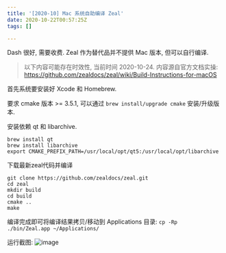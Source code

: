 ```yaml
---
title: '[2020-10] Mac 系统自助编译 Zeal'
date: 2020-10-22T00:57:25Z
tags: []

---
```


Dash 很好, 需要收费. Zeal 作为替代品并不提供 Mac 版本, 但可以自行编译.

> 以下内容可能存在时效性, 当前时间 2020-10-24.
> 内容源自官方文档实操: https://github.com/zealdocs/zeal/wiki/Build-Instructions-for-macOS

首先系统要安装好 Xcode 和 Homebrew.

要求 cmake 版本 >= 3.5.1, 可以通过 `brew install/upgrade cmake` 安装/升级版本.

安装依赖 qt 和 libarchive. 
```
brew install qt
brew install libarchive
export CMAKE_PREFIX_PATH=/usr/local/opt/qt5:/usr/local/opt/libarchive
```

下载最新zeal代码并编译
```
git clone https://github.com/zealdocs/zeal.git
cd zeal
mkdir build
cd build
cmake ..
make
```

编译完成即可将编译结果拷贝/移动到 Applications 目录:
`cp -Rp ./bin/Zeal.app ~/Applications/`

运行截图:
![image](https://user-images.githubusercontent.com/1747852/96805554-7a78c980-1444-11eb-86b8-1d52b24d4b20.png)

